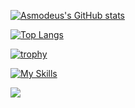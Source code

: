 [![Asmodeus's GitHub stats](https://github-readme-stats.vercel.app/api?username=AsmodeumX)](https://github.com/AsmodeumX/github-readme-stats)

[![Top Langs](https://github-readme-stats.vercel.app/api/top-langs/?username=AsmodeumX)](https://github.com/AsmodeumX/github-readme-stats)

[![trophy](https://github-profile-trophy.vercel.app/?username=AsmodeumX&theme=onedark)](https://github.com/ryo-ma/github-profile-trophy)

[![My Skills](https://skillicons.dev/icons?i=linux,debian,emacs,fediverse,rust,html,css,svg)](https://skillicons.dev)

![](https://komarev.com/ghpvc/?username=AsmodeumX)
